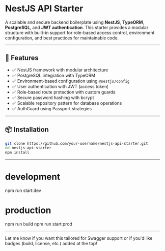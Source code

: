 # NestJS API Starter

A scalable and secure backend boilerplate using **NestJS**, **TypeORM**, **PostgreSQL**, and **JWT authentication**. This starter provides a modular structure with built-in support for role-based access control, environment configuration, and best practices for maintainable code.

---

## 🚀 Features

- ✅ NestJS framework with modular architecture  
- ✅ PostgreSQL integration with TypeORM  
- ✅ Environment-based configuration using `@nestjs/config`  
- ✅ User authentication with JWT (access token)  
- ✅ Role-based route protection with custom guards  
- ✅ Secure password hashing with bcrypt  
- ✅ Scalable repository pattern for database operations  
- ✅ AuthGuard using Passport strategies

---

## 📦 Installation

```bash
git clone https://github.com/your-username/nestjs-api-starter.git
cd nestjs-api-starter
npm install
```

---

# development
npm run start:dev

# production
npm run build
npm run start:prod

---

Let me know if you want this tailored for Swagger support or if you'd like badges (build, license, etc.) added at the top!
